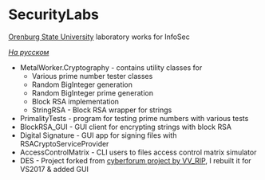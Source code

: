 # SecurityLabs
[Orenburg State University](http://osu.ru/doc/666) laboratory works for InfoSec

*[На русском](README.ru.md)*

* MetalWorker.Cryptography - contains utility classes for
  * Various prime number tester classes
  * Random BigInteger generation
  * Random BigInteger prime generation
  * Block RSA implementation
  * StringRSA - Block RSA wrapper for strings
* PrimalityTests - program for testing prime numbers with various tests
* BlockRSA_GUI - GUI client for encrypting strings with block RSA
* Digital Signature - GUI app for signing files with RSACryptoServiceProvider
* AccessControlMatrix - CLI users to files access control matrix simulator
* DES - Project forked from [cyberforum project by VV_RIP](http://www.cyberforum.ru/csharp-net/thread1120037.html), I rebuilt it for VS2017 & added GUI

